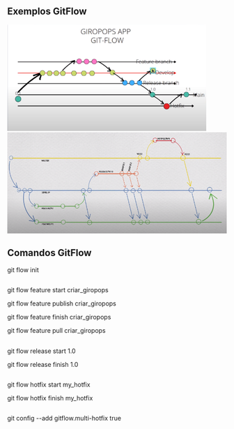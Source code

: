 ## Exemplos GitFlow ##

![img](https://github.com/nathan-oliveira/GitFlow/blob/main/GitFlow.PNG)
![img](https://github.com/nathan-oliveira/GitFlow/blob/main/GitFlow2.PNG)

## Comandos GitFlow ##
git flow init
##
git flow feature start criar_giropops

git flow feature publish criar_giropops

git flow feature finish criar_giropops

git flow feature pull criar_giropops
##
git flow release start 1.0

git flow release finish 1.0
##
git flow hotfix start my_hotfix

git flow hotfix finish my_hotfix
##

git config --add gitflow.multi-hotfix true